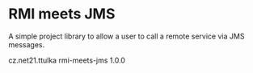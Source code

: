 RMI meets JMS
======

A simple project library to allow a user to call a remote service via JMS messages.
   
<dependency>
  <groupId>cz.net21.ttulka</groupId>
  <artifactId>rmi-meets-jms</artifactId>
  <version>1.0.0</version>
</dependency>
